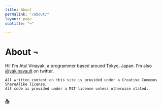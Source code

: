 ```yaml
---
title: About
permalink: "/about/"
layout: page
subtitle: "¬"

---
```

# About ¬

Hi! I'm Atul Vinayak, a programmer based around Tokyo, Japan. I'm also [@yakinavault](https://twitter.com/yakinavault) on twitter.

    All written content on this site is provided under a Creative Commons ShareAlike license. 
    All code is provided under a MIT license unless otherwise stated.

<!-- You can see my resume [here](https://goo.gl/96aepH) or download a [PDF](https://goo.gl/D2GXJ9). -->

### [☕](https://ko-fi.com/S6S51GBT3)